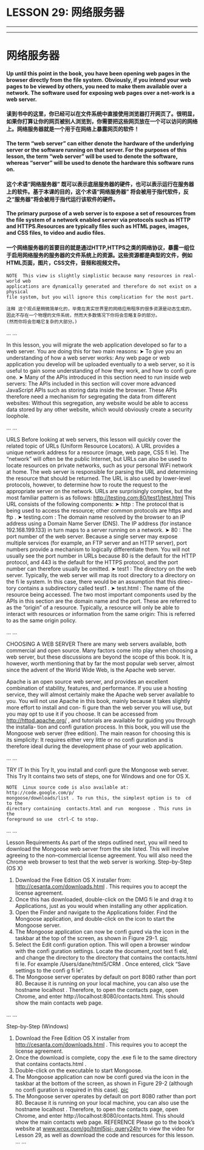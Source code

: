 # LESSON 29: 网络服务器

***
***

# 网络服务器

#### Up until this point in the book, you have been opening web pages in the browser directly from the file system. Obviously, if you intend your web pages to be viewed by others, you need to make them available over a network. The software used for exposing web pages over a net-work is a web server.

#### 读到书中的这里，你已经可以在文件系统中直接使用浏览器打开网页了。很明显，如果你打算让你的网页被别人浏览到，你需要把这些网页放在一个可以访问的网络上。网络服务器就是一个用于在网络上暴露网页的软件！


#### The term “web server” can either denote the hardware of the underlying server or the software running on that server. For the purposes of this lesson, the term “web server” will be used to denote the software, whereas “server” will be used to denote the hardware this software runs on.

#### 这个术语“网络服务器” 既可以表示底层服务器的硬件，也可以表示运行在服务器上的软件。基于本课的目的，这个术语“网络服务器” 将会被用于指代软件，反之“服务器”将会被用于指代运行该软件的硬件。

#### The primary purpose of a web server is to expose a set of resources from the file system of a network enabled server via protocols such as HTTP and HTTPS.Resources are typically files such as HTML pages, images, and CSS files, to video and audio files.

#### 一个网络服务器的首要目的就是通过HTTP,HTTPS之类的网络协议，暴露一组位于启用网络服务的服务器的文件系统上的资源。这些资源都是典型的文件，例如 HTML页面，图片，CSS文件，音频和视频文件。

    NOTE  This view is slightly simplistic because many resources in real-world web
    applications are dynamically generated and therefore do not exist on a physical
    file system, but you will ignore this complication for the most part.

    注释 这个观点是稍微简单化的，毕竟在真实世界里的网络应用程序的很多资源是动态生成的，
    因此不存在一个物理的文件系统，然而大多数情况下你将会忽略复杂的部分。
    (然而你将会忽略它复杂的大部分。)
...
...

In this lesson, you will migrate the web application developed so far to a web server. You are
doing this for two main reasons:
  ➤
   To give you an understanding of how a web server works: Any web page or web
   application you develop will be uploaded eventually to a web server, so it is useful to
   gain some understanding of how they work, and how to confi gure one.
 ➤
   Many of the APIs introduced in this section need to run inside web servers: The APIs
   included in this section will cover more advanced JavaScript APIs such as storing data
   inside the browser. These APIs therefore need a mechanism for segregating the data
   from different websites: Without this segregation, any website would be able to access
   data stored by any other website, which would obviously create a security loophole.

...
...

URLS
Before looking at web servers, this lesson will quickly cover the related topic of URLs (Uniform
Resource Locators). A URL provides a unique network address for a resource (image, web page,
CSS fi le). The “network” will often be the public Internet, but URLs can also be used to locate
resources on private networks, such as your personal WiFi network at home.
The web server is responsible for parsing the URL and determining the resource that should be
returned. The URL is also used by lower-level protocols, however, to determine how to route the
request to the appropriate server on the network.
URLs are surprisingly complex, but the most familiar pattern is as follows:
http://testing.com:80/test1/test.html
This URL consists of the following components:
➤
http : The protocol that is being used to access the resource; other common protocols are
https and  ftp .
➤
testing.com : The domain name resolved by the browser to an IP address using a Domain
Name Server (DNS). The IP address (for instance 192.168.199.133) in turn maps to a server
running on a network.
➤
80 : The port number of the web server. Because a single server may expose multiple services
(for example, an FTP server and an HTTP server), port numbers provide a mechanism to
logically differentiate them. You will not usually see the port number in URLs because 80 is
the default for the HTTP protocol, and 443 is the default for the HTTPS protocol, and the
port number can therefore usually be omitted.
➤
test1 : The directory on the web server. Typically, the web server will map its root directory
to a directory on the fi le system. In this case, there would be an assumption that this direc-
tory contains a subdirectory called  test1 .
➤
test.html : The name of the resource being accessed.
The two most important components used by the APIs in this section are the domain name and the
port. These are referred to as the “origin” of a resource. Typically, a resource will only be able to
interact with resources or information from the same origin: This is referred to as the same origin
policy.

...
...

CHOOSING A WEB SERVER
There are many web servers available, both commercial and open source. Many factors come into
play when choosing a web server, but these discussions are beyond the scope of this book. It is,
however, worth mentioning that by far the most popular web server, almost since the advent of the
World Wide Web, is the Apache web server.

Apache is an open source web server, and provides an excellent combination of stability, features,
and performance. If you use a hosting service, they will almost certainly make the Apache web
server available to you.
You will not use Apache in this book, mainly because it takes slightly more effort to install and con-
fi gure than the web server you will use, but you may opt to use it if you choose. It can be accessed
from  http://httpd.apache.org/ , and tutorials are available for guiding you through the installa-
tion and confi guration process.
In this book, you will use the Mongoose web server (free edition). The main reason for choosing
this is its simplicity: It requires either very little or no confi guration and is therefore ideal during the
development phase of your web application.

...
...

TRY IT
In this Try It, you install and confi gure the Mongoose web server. This Try It contains two sets of
steps, one for Windows and one for OS X.

    NOTE  Linux source code is also available at:  http://code.google.com/p/
    mongoose/downloads/list . To run this, the simplest option is to  cd to the
    directory containing  contacts.html and run  mongoose . This runs in the
    foreground so use  ctrl-C to stop.

...
...

Lesson Requirements
As part of the steps outlined next, you will need to download the Mongoose web server from the
site listed. This will involve agreeing to the non–commercial license agreement. You will also need
the Chrome web browser to test that the web server is working.
Step-by-Step (OS X)
1. Download the Free Edition OS X installer from:  http://cesanta.com/downloads.html .
This requires you to accept the license agreement.
2. Once this has downloaded, double-click on the DMG fi le and drag it to Applications, just as
you would when installing any other application.
3. Open the Finder and navigate to the Applications folder. Find the Mongoose application, and
double-click on the icon to start the Mongoose server.
4. The Mongoose application can now be confi gured via the icon in the taskbar at the top of the
screen, as shown in Figure 29-1.
[pic](url)
5. Select the Edit confi guration option. This will open a browser window with the confi guration
settings. Locate the  document_root text fi eld, and change the directory to the directory that
contains the  contacts.html fi le. For example  /Users/dane/html5/CRM . Once entered,
click “Save settings to the confi g fi le”.
6. The Mongoose server operates by default on port 8080 rather than port 80. Because it is
running on your local machine, you can also use the hostname  localhost . Therefore, to
open the contacts page, open Chrome, and enter http://localhost:8080/contacts.html. This
should show the main contacts web page.

...
...

Step-by-Step (Windows)
1. Download the Free Edition OS X installer from  http://cesanta.com/downloads.html .
This requires you to accept the license agreement.
2. Once the download is complete, copy the  .exe fi le to the same directory that contains
contacts.html .
3. Double-click on the executable to start Mongoose.
4. The Mongoose application can now be confi gured via the icon in the taskbar at the bottom
of the screen, as shown in Figure 29-2 (although no confi guration is required in this case).
[pic](url)
5. The Mongoose server operates by default on port 8080 rather than port 80. Because it is
running on your local machine, you can also use the hostname  localhost . Therefore, to
open the contacts page, open Chrome, and enter http://localhost:8080/contacts.html.
This should show the main contacts web page.
    REFERENCE  Please go to the book’s website at  [www.wrox.com/go/html5jsj-
    query24hr](http://www.wrox.com/go/html5jsj-query24hrto)  to view the video for Lesson 29, as well as download the code and
    resources for this lesson.
...
...

